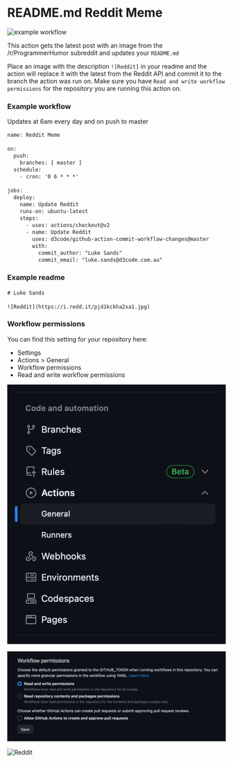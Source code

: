 # README.md Reddit Meme

![example workflow](https://github.com/d3code/github-action-commit-workflow-changes/actions/workflows/action.yaml/badge.svg)

This action gets the latest post with an image from the /r/ProgrammerHumor subreddit and updates your `README.md`

Place an image with the description `![Reddit]` in your readme and the action will replace it with the latest from the Reddit API and commit it to the branch the action was run on. Make sure you have `Read and write workflow permissions` for the repository you are running this action on.

### Example workflow

Updates at 6am every day and on push to master

```
name: Reddit Meme

on:
  push:
    branches: [ master ]
  schedule:
    - cron: '0 6 * * *'

jobs:
  deploy:
    name: Update Reddit
    runs-on: ubuntu-latest
    steps:
      - uses: actions/checkout@v2
      - name: Update Reddit
        uses: d3code/github-action-commit-workflow-changes@master
        with:
          commit_author: "Luke Sands"
          commit_email: "luke.sands@d3code.com.au"

```

### Example readme

```
# Luke Sands

![Reddit](https://i.redd.it/pjd1kckha2xa1.jpg)
```

### Workflow permissions

You can find this setting for your repository here:
- Settings
- Actions > General
- Workflow permissions
- Read and write workflow permissions

![menu](images/menu.png)

![setting](images/setting.png)


![Reddit](https://i.redd.it/gasrh7d2h1xa1.png)
